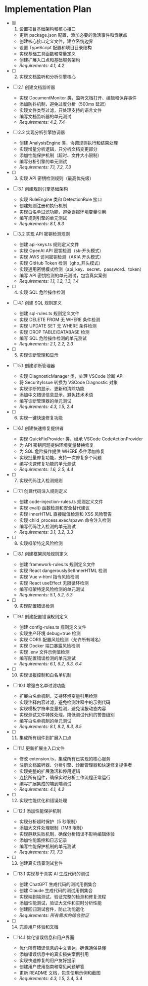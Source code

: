 # Implementation Plan

- [x] 1. 设置项目基础架构和核心接口

  - 更新 package.json 配置，添加必要的激活事件和贡献点
  - 创建核心接口定义文件，建立系统边界
  - 设置 TypeScript 配置和项目目录结构
  - 实现基础工具函数和常量定义
  - 创建扩展入口点和基础服务架构
  - _Requirements: 4.1, 4.2_

- [ ] 2. 实现文档监听和分析引擎核心
- [ ] 2.1 创建文档监听器

  - 实现 DocumentMonitor 类，监听文档打开、编辑和保存事件
  - 添加防抖机制，避免过度分析（500ms 延迟）
  - 实现文件类型过滤，只处理支持的语言文件
  - 编写文档监听器的单元测试
  - _Requirements: 4.2, 7.4_

- [ ] 2.2 实现分析引擎协调器

  - 创建 AnalysisEngine 类，协调规则执行和结果处理
  - 实现增量分析逻辑，只分析文档变更部分
  - 添加性能保护机制（超时、文件大小限制）
  - 编写分析引擎的单元测试
  - _Requirements: 7.1, 7.2, 7.3_

- [ ] 3. 实现 API 密钥检测规则（最高优先级）
- [ ] 3.1 创建规则引擎基础架构

  - 实现 RuleEngine 类和 DetectionRule 接口
  - 创建规则注册和执行机制
  - 实现白名单过滤功能，避免误报环境变量引用
  - 编写规则引擎的单元测试
  - _Requirements: 8.1, 8.3_

- [ ] 3.2 实现 API 密钥检测规则

  - 创建 api-keys.ts 规则定义文件
  - 实现 OpenAI API 密钥检测（sk-开头模式）
  - 实现 AWS 访问密钥检测（AKIA 开头模式）
  - 实现 GitHub Token 检测（ghp\_开头模式）
  - 实现通用密钥模式检测（api_key、secret、password、token）
  - 编写 API 密钥检测的单元测试，包含真实案例
  - _Requirements: 1.1, 1.2, 1.3, 1.4_

- [ ] 4. 实现 SQL 危险操作检测
- [ ] 4.1 创建 SQL 规则定义

  - 创建 sql-rules.ts 规则定义文件
  - 实现 DELETE FROM 无 WHERE 条件检测
  - 实现 UPDATE SET 无 WHERE 条件检测
  - 实现 DROP TABLE/DATABASE 检测
  - 编写 SQL 危险操作检测的单元测试
  - _Requirements: 2.1, 2.2, 2.3_

- [ ] 5. 实现诊断管理和显示
- [ ] 5.1 创建诊断管理器

  - 实现 DiagnosticManager 类，处理 VSCode 诊断 API
  - 将 SecurityIssue 转换为 VSCode Diagnostic 对象
  - 实现诊断的显示、更新和清除功能
  - 添加中文错误信息显示，避免技术术语
  - 编写诊断管理器的单元测试
  - _Requirements: 4.3, 1.5, 2.4_

- [ ] 6. 实现一键快速修复功能
- [ ] 6.1 创建快速修复提供者

  - 实现 QuickFixProvider 类，继承 VSCode CodeActionProvider
  - 为 API 密钥问题提供环境变量替换修复
  - 为 SQL 危险操作提供 WHERE 条件添加修复
  - 实现批量修复功能，支持一次修复多个问题
  - 编写快速修复功能的单元测试
  - _Requirements: 1.6, 2.5, 4.4_

- [ ] 7. 实现代码注入检测规则
- [ ] 7.1 创建代码注入规则定义

  - 创建 code-injection-rules.ts 规则定义文件
  - 实现 eval() 函数检测和安全替代建议
  - 实现 innerHTML 直接赋值检测和 XSS 风险警告
  - 实现 child_process.exec/spawn 命令注入检测
  - 编写代码注入检测的单元测试
  - _Requirements: 3.1, 3.2, 3.3_

- [ ] 8. 实现框架特定风险检测
- [ ] 8.1 创建框架风险规则定义

  - 创建 framework-rules.ts 规则定义文件
  - 实现 React dangerouslySetInnerHTML 检测
  - 实现 Vue v-html 指令风险检测
  - 实现 React useEffect 无限循环检测
  - 编写框架特定风险检测的单元测试
  - _Requirements: 5.1, 5.2, 5.3_

- [ ] 9. 实现配置错误检测
- [ ] 9.1 创建配置错误规则定义

  - 创建 config-rules.ts 规则定义文件
  - 实现生产环境 debug=true 检测
  - 实现 CORS 配置风险检测（允许所有域名）
  - 实现 Docker 端口暴露风险检测
  - 实现 .env 文件示例值检测
  - 编写配置错误检测的单元测试
  - _Requirements: 6.1, 6.2, 6.3, 6.4_

- [ ] 10. 实现误报控制和白名单机制
- [ ] 10.1 增强白名单过滤功能

  - 扩展白名单机制，支持环境变量引用检测
  - 实现注释内容过滤，避免检测注释中的示例代码
  - 实现模板字符串变量检测，避免误报动态内容
  - 实现测试文件特殊处理，降低测试代码的警告级别
  - 编写白名单机制的单元测试
  - _Requirements: 8.1, 8.2, 8.3, 8.5_

- [ ] 11. 集成所有组件到扩展入口点
- [ ] 11.1 更新扩展主入口文件

  - 修改 extension.ts，集成所有已实现的核心服务
  - 注册文档监听器、分析引擎、诊断管理器和快速修复提供者
  - 实现完整的扩展激活和停用逻辑
  - 连接所有组件，确保实时分析工作流程正常运行
  - 编写扩展集成的端到端测试
  - _Requirements: 4.1, 4.2_

- [ ] 12. 实现性能优化和错误处理
- [ ] 12.1 添加性能保护机制

  - 实现分析超时保护（5 秒限制）
  - 添加大文件处理限制（1MB 限制）
  - 实现静默失败机制，确保分析错误不影响编辑体验
  - 添加性能监控和日志记录
  - 编写性能保护机制的单元测试
  - _Requirements: 7.1, 7.3_

- [ ] 13. 创建真实场景测试套件
- [ ] 13.1 实现基于真实 AI 生成代码的测试

  - 创建 ChatGPT 生成代码的测试用例集合
  - 创建 Claude 生成代码的测试用例集合
  - 实现端到端测试，验证完整的检测和修复流程
  - 添加性能测试，验证大文件和实时分析性能
  - 创建回归测试套件，防止功能退化
  - _Requirements: 所有需求的综合验证_

- [ ] 14. 完善用户体验和文档
- [ ] 14.1 优化错误信息和用户界面
  - 优化所有错误信息的中文表达，确保通俗易懂
  - 添加错误信息中的真实损失案例引用
  - 实现快速修复的用户友好提示
  - 创建用户使用指南和常见问题解答
  - 更新 README 文档，包含使用示例和截图
  - _Requirements: 4.3, 1.5, 2.4, 3.4_
